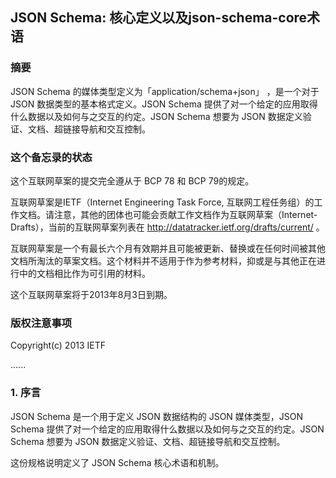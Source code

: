 ## JSON Schema: 核心定义以及json-schema-core术语

### 摘要

JSON Schema 的媒体类型定义为「application/schema+json」 ，是一个对于 JSON 数据类型的基本格式定义。JSON Schema 提供了对一个给定的应用取得什么数据以及如何与之交互的约定。JSON Schema 想要为 JSON 数据定义验证、文档、超链接导航和交互控制。

### 这个备忘录的状态

这个互联网草案的提交完全遵从于 BCP 78 和 BCP 79的规定。

互联网草案是IETF（Internet Engineering Task Force, 互联网工程任务组）的工作文档。请注意，其他的团体也可能会贡献工作文档作为互联网草案（Internet-Drafts），当前的互联网草案列表在 http://datatracker.ietf.org/drafts/current/ 。

互联网草案是一个有最长六个月有效期并且可能被更新、替换或在任何时间被其他文档所淘汰的草案文档。这个材料并不适用于作为参考材料，抑或是与其他正在进行中的文档相比作为可引用的材料。

这个互联网草案将于2013年8月3日到期。

### 版权注意事项

Copyright(c) 2013 IETF 

…...

### 1. 序言

JSON Schema 是一个用于定义 JSON 数据结构的 JSON 媒体类型，JSON Schema 提供了对一个给定的应用取得什么数据以及如何与之交互的约定。JSON Schema 想要为 JSON 数据定义验证、文档、超链接导航和交互控制。

这份规格说明定义了 JSON Schema 核心术语和机制。